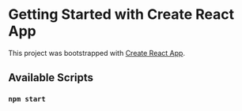 # Getting Started with Create React App

This project was bootstrapped with [Create React App](https://github.com/facebook/create-react-app).

## Available Scripts

### `npm start`

